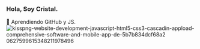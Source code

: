 ### Hola, Soy Cristal.
👤 Aprendiendo GitHub y JS.
![kisspng-website-development-javascript-html5-css3-cascadin-appload-comprehensive-software-and-mobile-app-de-5b7b834dcf68a2 0627599615348211978496](https://user-images.githubusercontent.com/79095523/109520333-7dcf3200-7a82-11eb-8bf8-25450d79be25.jpg)
